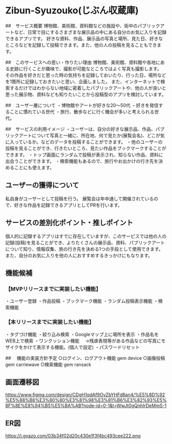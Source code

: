 # Zibun-Syuzouko(じぶん収蔵庫)

##　サービス概要
博物館、美術館、資料館などの施設や、街中のパブリックアートなど、日常で目にするさまざまな展示品の中にある自分のお気に入りを記録できるアプリです。
好きな資料、作品、展示品の写真と場所、見た日、好きなところなどを記録して投稿できます。また、他の人の投稿を見ることもできます。

##　このサービスへの思い・作りたい理由
博物館、美術館、資料館や各地にある史跡に行くことが趣味で、撮影が可能なところではよく写真も撮影します。
その作品を好きだと思った時の気持ちを記録しておいたり、行った日、場所などを1箇所に記録しておきたいと思い、企画しました。
また、インターネットで検索するだけではわからない地域に密着したパブリックアートや、他の人が良いと思った展示物、資料なども知りたいことから投稿型のアプリを検討しています。

##　ユーザー層について
・博物館やアートが好きな20〜50代
・好きを発信することに慣れている世代
・旅行、散歩などに行く機会が多いと考えられる世代。

##　サービスの利用イメージ
・ユーザーは、自分の好きな展示品、作品、パブリックアートについて写真と一緒に、所在地、何で見たか(展覧会名)、どこが気に入っているか。などのデータを投稿することができます。
・他のユーザーの投稿を見ることができ、行きたいところ、見たい作品をブックマークすることができます。
・トップ画面にランダムで投稿が表示され、知らない作品、資料に出会うことができます。
・検索機能もあるので、旅行やお出かけの行き先を決めることにも使えます。

## ユーザーの獲得について
私自身がユーザーとして投稿を行う。
展覧会は年中通して開催されているので、好きな作品を記録できるアプリとしてPRを行います。

## サービスの差別化ポイント・推しポイント
個人的に記録するアプリはすでに存在していますが、このサーピスでは他の人の記録(投稿)を見ることができ、よりたくさんの展示品、資料、パブリックアートについて知り、情報収集、旅の行き先を決める1つの手段として使用できます。また、自分のお気に入りを他の人におすすめするきっかけにもなります。

## 機能候補
### 【MVPリリースまでに実装したい機能】
・ユーザー登録
・作品投稿
・ブックマーク機能
・ランダム投稿表示機能
・検索機能

### 【本リリースまでに実装したい機能】
・タグづけ機能
・絞り込み検索
・Googleマップ上に場所を表示
・作品名をWEB上で検索
・ワンクッション機能
　→残虐表現等がある作品などの写真にモザイクをかけて表示する機能。(個人で設定)
・パスワードリセット


##　 機能の実装方針予定
○ログイン、ログアウト機能
gem device
○画像投稿
gem carriewave
○検索機能
gem ransack

## 画面遷移図
https://www.figma.com/design/CDgH1qdAf9OvZbYHFd8an4/%E5%8D%92%E5%88%B6%E3%80%80%E3%81%98%E3%81%B6%E3%82%93%E5%8F%8E%E8%94%B5%E5%BA%AB?node-id=0-1&t=WwJt0gQnhIrDeMmS-1

## ER図
https://i.gyazo.com/03b34f02d20c430e1f3f4bc493cee222.png